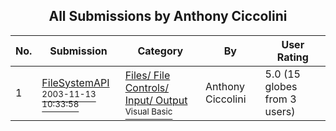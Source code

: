 ﻿<div align="center">

## All Submissions by Anthony Ciccolini

</div>

No.  | Submission | Category | By   | User Rating
---- | ---------- | -------- | ---- | -----------
1 | [FileSystemAPI<br /><sup>2003-11-13 10:33:58</sup>](https://github.com/Planet-Source-Code/anthony-ciccolini-filesystemapi__1-49877) | [Files/ File Controls/ Input/ Output<br /><sup>Visual Basic</sup>](../ByCategory/files-file-controls-input-output__1-3.md) | Anthony Ciccolini | 5.0 (15 globes from 3 users)
